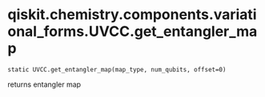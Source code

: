 # qiskit.chemistry.components.variational\_forms.UVCC.get\_entangler\_map

`static UVCC.get_entangler_map(map_type, num_qubits, offset=0)`

returns entangler map
